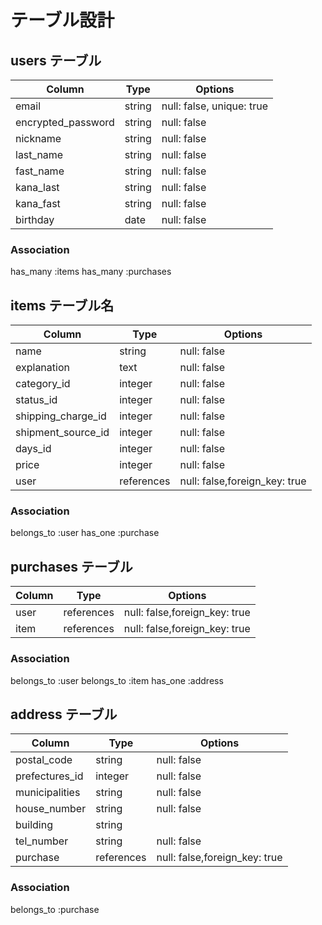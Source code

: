 # テーブル設計

## users テーブル


| Column             | Type                | Options                   |
|--------------------|---------------------|---------------------------|
| email              | string              | null: false, unique: true |
| encrypted_password | string              | null: false               |
| nickname           | string              | null: false               |
| last_name          | string              | null: false               |
| fast_name          | string              | null: false               |
| kana_last          | string              | null: false               |
| kana_fast          | string              | null: false               |
| birthday           | date                | null: false               |
### Association
 has_many :items
 has_many :purchases








## items テーブル名

| Column                | Type                | Options                         |
|-----------------------|---------------------|---------------------------------|
| name                  | string              | null: false                     |
| explanation           | text                | null: false                     |
| category_id           | integer             | null: false                     |
| status_id             | integer             | null: false                     |
| shipping_charge_id    | integer             | null: false                     |
| shipment_source_id    | integer             | null: false                     |
| days_id               | integer             | null: false                     |
| price                 | integer             | null: false                     |
| user                  | references          | null: false,foreign_key: true   |

### Association
 belongs_to :user
 has_one :purchase









## purchases テーブル


| Column             | Type                | Options                         |
|--------------------|---------------------|---------------------------------|
| user               | references          | null: false,foreign_key: true   |
| item               | references          | null: false,foreign_key: true   |


### Association
 belongs_to :user
 belongs_to :item
 has_one :address



## address テーブル


| Column             | Type                | Options                         |
|--------------------|---------------------|---------------------------------|
| postal_code        | string              | null: false                     |
| prefectures_id     | integer             | null: false                     |
| municipalities     | string              | null: false                     |
| house_number       | string              | null: false                     |
| building           | string              |                                 |
| tel_number         | string              | null: false                     |
| purchase           | references          | null: false,foreign_key: true   |



### Association
 belongs_to :purchase




